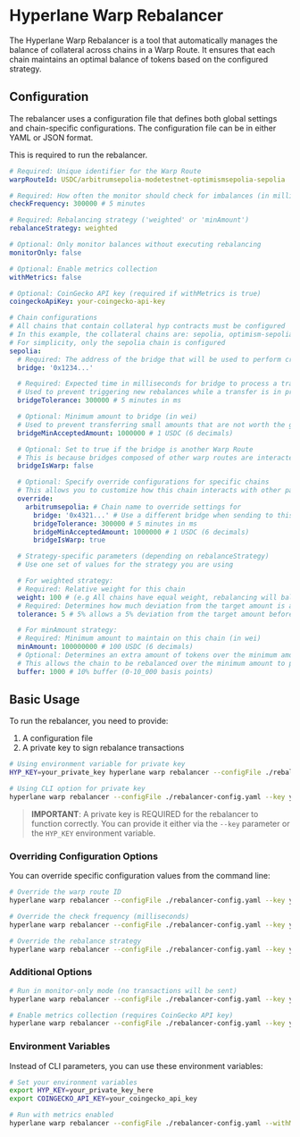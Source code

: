# Hyperlane Warp Rebalancer

The Hyperlane Warp Rebalancer is a tool that automatically manages the balance of collateral across chains in a Warp Route. It ensures that each chain maintains an optimal balance of tokens based on the configured strategy.

## Configuration

The rebalancer uses a configuration file that defines both global settings and chain-specific configurations. The configuration file can be in either YAML or JSON format.

This is required to run the rebalancer.

```yaml
# Required: Unique identifier for the Warp Route
warpRouteId: USDC/arbitrumsepolia-modetestnet-optimismsepolia-sepolia

# Required: How often the monitor should check for imbalances (in milliseconds)
checkFrequency: 300000 # 5 minutes

# Required: Rebalancing strategy ('weighted' or 'minAmount')
rebalanceStrategy: weighted

# Optional: Only monitor balances without executing rebalancing
monitorOnly: false

# Optional: Enable metrics collection
withMetrics: false

# Optional: CoinGecko API key (required if withMetrics is true)
coingeckoApiKey: your-coingecko-api-key

# Chain configurations
# All chains that contain collateral hyp contracts must be configured
# In this example, the collateral chains are: sepolia, optimism-sepolia, and arbitrum-sepolia
# For simplicity, only the sepolia chain is configured
sepolia:
  # Required: The address of the bridge that will be used to perform cross-chain transfers
  bridge: '0x1234...'

  # Required: Expected time in milliseconds for bridge to process a transfer
  # Used to prevent triggering new rebalances while a transfer is in progress
  bridgeTolerance: 300000 # 5 minutes in ms

  # Optional: Minimum amount to bridge (in wei)
  # Used to prevent transferring small amounts that are not worth the gas cost
  bridgeMinAcceptedAmount: 1000000 # 1 USDC (6 decimals)

  # Optional: Set to true if the bridge is another Warp Route
  # This is because bridges composed of other warp routes are interacted with differently
  bridgeIsWarp: false

  # Optional: Specify override configurations for specific chains
  # This allows you to customize how this chain interacts with other particular chains
  override:
    arbitrumsepolia: # Chain name to override settings for
      bridge: '0x4321...' # Use a different bridge when sending to this chain
      bridgeTolerance: 300000 # 5 minutes in ms
      bridgeMinAcceptedAmount: 1000000 # 1 USDC (6 decimals)
      bridgeIsWarp: true

  # Strategy-specific parameters (depending on rebalanceStrategy)
  # Use one set of values for the strategy you are using

  # For weighted strategy:
  # Required: Relative weight for this chain
  weight: 100 # (e.g All chains have equal weight, rebalancing will balance all chains to have the same amounts of collateral)
  # Required: Determines how much deviation from the target amount is allowed before a rebalance is triggered (in percentage 0-100)
  tolerance: 5 # 5% allows a 5% deviation from the target amount before a rebalance is needed

  # For minAmount strategy:
  # Required: Minimum amount to maintain on this chain (in wei)
  minAmount: 100000000 # 100 USDC (6 decimals)
  # Optional: Determines an extra amount of tokens over the minimum amount to maintain on this chain (in basis points)
  # This allows the chain to be rebalanced over the minimum amount to prevent constant rebalancing
  buffer: 1000 # 10% buffer (0-10_000 basis points)
```

## Basic Usage

To run the rebalancer, you need to provide:

1. A configuration file
2. A private key to sign rebalance transactions

```bash
# Using environment variable for private key
HYP_KEY=your_private_key hyperlane warp rebalancer --configFile ./rebalancer-config.yaml

# Using CLI option for private key
hyperlane warp rebalancer --configFile ./rebalancer-config.yaml --key your_private_key
```

> **IMPORTANT**: A private key is REQUIRED for the rebalancer to function correctly. You can provide it either via the `--key` parameter or the `HYP_KEY` environment variable.

### Overriding Configuration Options

You can override specific configuration values from the command line:

```bash
# Override the warp route ID
hyperlane warp rebalancer --configFile ./rebalancer-config.yaml --key your_key --warpRouteId USDC/arbitrum-polygon

# Override the check frequency (milliseconds)
hyperlane warp rebalancer --configFile ./rebalancer-config.yaml --key your_key --checkFrequency 60000

# Override the rebalance strategy
hyperlane warp rebalancer --configFile ./rebalancer-config.yaml --key your_key --rebalanceStrategy minAmount
```

### Additional Options

```bash
# Run in monitor-only mode (no transactions will be sent)
hyperlane warp rebalancer --configFile ./rebalancer-config.yaml --key your_key --monitorOnly

# Enable metrics collection (requires CoinGecko API key)
hyperlane warp rebalancer --configFile ./rebalancer-config.yaml --key your_key --withMetrics --coingeckoApiKey your_coingecko_api_key
```

### Environment Variables

Instead of CLI parameters, you can use these environment variables:

```bash
# Set your environment variables
export HYP_KEY=your_private_key_here
export COINGECKO_API_KEY=your_coingecko_api_key

# Run with metrics enabled
hyperlane warp rebalancer --configFile ./rebalancer-config.yaml --withMetrics
```
